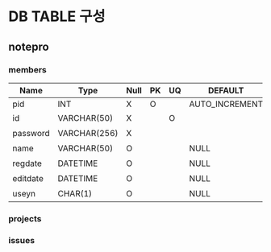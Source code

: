 # DB TABLE 구성

## notepro

### members
| Name     | Type         | Null | PK | UQ | DEFAULT        | COMMENT    | FK |
|----------|--------------|------|----|----|----------------|------------|----|
| pid      | INT          | X    | O  |    | AUTO_INCREMENT |            |    |
| id       | VARCHAR(50)  | X    |    | O  |                | 아이디     |    |
| password | VARCHAR(256) | X    |    |    |                | 비밀번호   |    |
| name     | VARCHAR(50)  | O    |    |    | NULL           | 사용자이름 |    |
| regdate  | DATETIME     | O    |    |    | NULL           | 등록일     |    |
| editdate | DATETIME     | O    |    |    | NULL           | 정보수정일 |    |
| useyn    | CHAR(1)      | O    |    |    | NULL           | 사용여부   |    |

### projects
  


### issues